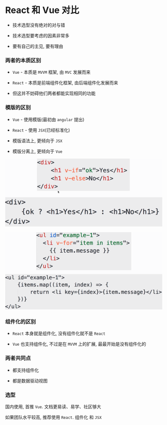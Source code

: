 # React 和 Vue 对比

- 技术选型没有绝对的对与错

- 技术选型要考虑的因素非常多

- 要有自己的主见, 要有理由

### 两者的本质区别

- `Vue` - 本质是 `MVVM` 框架, 由 `MVC` 发展而来

- `React` - 本质是前端组件化框架, 由后端组件化发展而来

- 但这并不妨碍他们两者都能实现相同的功能

### 模版的区别

- `Vue` - 使用模版(最初由 `angular` 提出)

- `React` - 使用 `JSX`(已经标准化)

- 模版语法上, 更倾向于 `JSX`

- 模版分离上, 更倾向于 `Vue`

![](./media/template.png)

![](./media/template2.png)

### 组件化的区别

- `React` 本身就是组件化, 没有组件化就不是 `React`

- `Vue` 也支持组件化, 不过是在 `MVVM` 上的扩展, 最最开始是没有组件化的

### 两者共同点

- 都支持组件化

- 都是数据驱动视图

### 选型

国内使用, 首推 `Vue`. 文档更易读、易学、社区够大

如果团队水平较高, 推荐使用 `React`. 组件化 和 `JSX`